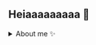 ## Heiaaaaaaaaa 👋

<details>
<summary>About me ✨</summary>
<br>
Let's just be real...
I am a **huge fucking nerd** who **loves** everything **data and cybersecurity** 🤓

As a developer and ethical hacker I have learned that documentation and clean coding is an important part of keeping my work structured. It's easier to maintain and to be efficient when everything looks sharp 😎✨

What I contribute with in a work enviroment:
- Hard worker 🛠️
- Always aiming to improve 🤔
- Sparkling energy ✨
- Constant learner 📖
- Reliable ✔️
</details>
<!--
**Tavyah/tavyah** is a ✨ _special_ ✨ repository because its `README.md` (this file) appears on your GitHub profile.

Here are some ideas to get you started:

- 🔭 I’m currently working on ...
- 🌱 I’m currently learning ...
- 👯 I’m looking to collaborate on ...
- 🤔 I’m looking for help with ...
- 💬 Ask me about ...
- 📫 How to reach me: ...
- 😄 Pronouns: ...
- ⚡ Fun fact: ...
-->
